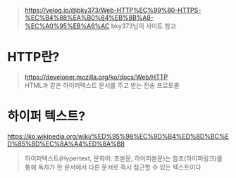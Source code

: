 >https://velog.io/@bky373/Web-HTTP%EC%99%80-HTTPS-%EC%B4%88%EA%B0%84%EB%8B%A8-%EC%A0%95%EB%A6%AC
>bky373님의 사이트 참고
# HTTP란?
>https://developer.mozilla.org/ko/docs/Web/HTTP  
HTML과 같은 하이퍼텍스트 문서를 주고 받는 전송 프로토콜
# 하이퍼 텍스트?  
https://ko.wikipedia.org/wiki/%ED%95%98%EC%9D%B4%ED%8D%BC%ED%85%8D%EC%8A%A4%ED%8A%B8
>하이퍼텍스트(Hypertext, 문화어: 초본문, 하이퍼본문)는 참조(하이퍼링크)를 통해 독자가 한 문서에서 다른 문서로 즉시 접근할 수 있는 텍스트이다  
>
